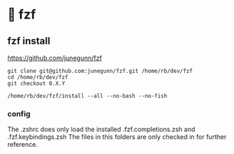 # 🔎 fzf

## fzf install 
https://github.com/junegunn/fzf

```
git clone git@github.com:junegunn/fzf.git /home/rb/dev/fzf
cd /home/rb/dev/fzf
git checkout 0.X.Y

/home/rb/dev/fzf/install --all --no-bash --no-fish
```

### config

The .zshrc does only load the installed .fzf.completions.zsh and .fzf.keybindings.zsh
The files in this folders are only checked in for further reference.

